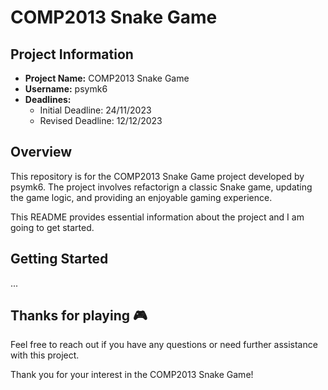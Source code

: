 # COMP2013 Snake Game

## Project Information

- **Project Name:** COMP2013 Snake Game
- **Username:** psymk6
- **Deadlines:** 
  - Initial Deadline: 24/11/2023
  - Revised Deadline: 12/12/2023

## Overview

This repository is for the COMP2013 Snake Game project developed by psymk6. The project involves refactorign a classic Snake game, updating the game logic, and providing an enjoyable gaming experience. 

This README provides essential information about the project and I am going to get started.

## Getting Started

...

## Thanks for playing 🎮

Feel free to reach out if you have any questions or need further assistance with this project.

Thank you for your interest in the COMP2013 Snake Game!
